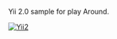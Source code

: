 Yii 2.0 sample for play Around.

[![Yii2](https://img.shields.io/badge/Powered_by-Yii_Framework-green.svg?style=flat)](http://www.yiiframework.com/)
